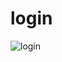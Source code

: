 # login
![login](https://user-images.githubusercontent.com/46262688/221445355-b369ebbf-151e-454c-9f4b-ca25bd4653c8.gif)
